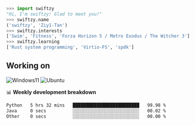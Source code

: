 ```python
>>> import swiftzy
"Hi, I'm swiftzy! Glad to meet you!"
>>> swiftzy.name
('swiftzy', 'Ziy1-Tan')
>>> swiftzy.interests
['Swim', 'Fitness', 'Forza Horizon 5 / Metro Exodus / The Witcher 3']
>>> swiftzy.learning
['Rust system programming', 'Virtio-FS', 'spdk']
```

## Working on

![Windows11](https://img.shields.io/badge/Windows%2011-00adef?style=flat-square&logo=windows&logoColor=ffffff)
![Ubuntu](https://img.shields.io/badge/Ubuntu%20(WSL)-dd4814?style=flat-square&logo=ubuntu&logoColor=ffffff)

📊 **Weekly development breakdown**
<!--START_SECTION:waka-->

```txt
Python   5 hrs 32 mins   █████████████████████████   99.98 %
Java     0 secs          ░░░░░░░░░░░░░░░░░░░░░░░░░   00.02 %
Other    0 secs          ░░░░░░░░░░░░░░░░░░░░░░░░░   00.00 %
```

<!--END_SECTION:waka-->

